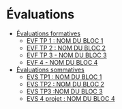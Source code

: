 # Évaluations

<!-- start-replace-subnav depth=2 -->
* [Évaluations formatives](/04-evaluations/formatives/)
    * [EVF TP 1 : <!-- varexp:begin BLOC1 -->NOM DU BLOC 1<!-- varexp:end --> ](/04-evaluations/formatives/01/)
    * [EVF TP 2 : <!-- varexp:begin BLOC2 -->NOM DU BLOC 2<!-- varexp:end --> ](/04-evaluations/formatives/02/)
    * [EVF TP 3 - <!-- varexp:begin BLOC3 -->NOM DU BLOC 3<!-- varexp:end --> ](/04-evaluations/formatives/03/)
    * [EVF 4 - <!-- varexp:begin BLOC4 -->NOM DU BLOC 4<!-- varexp:end --> ](/04-evaluations/formatives/04/)
* [Évaluations sommatives](/04-evaluations/sommatives/)
    * [EVS TP1 : <!-- varexp:begin BLOC1 -->NOM DU BLOC 1<!-- varexp:end --> ](/04-evaluations/sommatives/01/)
    * [EVS TP2 : <!-- varexp:begin BLOC2 -->NOM DU BLOC 2<!-- varexp:end --> ](/04-evaluations/sommatives/02/)
    * [EVS TP3 :<!-- varexp:begin BLOC3 -->NOM DU BLOC 3<!-- varexp:end --> ](/04-evaluations/sommatives/03/)
    * [EVS 4 projet : <!-- varexp:begin BLOC4 -->NOM DU BLOC 4<!-- varexp:end --> ](/04-evaluations/sommatives/04/)
<!-- end-replace-subnav -->


